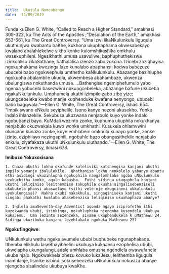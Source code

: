 ```yaml
---
title:  Ukujula Nomcabango
date:  13/09/2019
---
```


Funda kuEllen G. White, “Called to Reach a Higher Standard,” amakhasi 309-322, ku The Acts of the Apostles ;”Desolation of the Earth,” amakhasi 653-661, ku The Great Controversy. “Uma izwi likaNkulunkulu liguqula ukuthunjwa kwabantu baKhe, kukhona ukuphaphama okwesabekayo kwalabo abalahlekelwe yikho konke kulomshikashika omkhulu wasekuphileni.  Ngesikhathi umusa usavuliwe, baphuphuthekiswa izinkohliso zikaSathane, bathalalisa izenzo zabo zokona.  Izicebi zaziqhayisa ngokuphakama kwezinga lazo kunalabo abaphansi; kodwa babezuze ubucebi babo ngokwephula umthetho kaNkulunkulu. Abazange bazihluphe ngokupha abalambile ukudla, ukwembesa abahambaze, ukwenza ubulungiswa nokuthanda umusa. …Bathengise ngemiphefumulo yabo ngenxa yobucebi basezweni nokungcebeleka, abazange bafune ukuceba ngakuNkulunkulu. Umphumela ukuthi izimpilo zabo zibe yize; ukungcebeleka kwabo manje kuphenduke kwafana nenyongo, ubucebi babo bagqwala.”—Ellen G. White, The Great Controversy, ikhasi 654. “Impikiswano eNkulu seyiphelile.  Isono kanye nezoni akusekho.  Yonke indalo ihlanzekile.  Sekubusa ukuzwana nenjabulo kuyo yonke indalo ngobubanzi bayo. KuMdali wezinto zonke, kuphuma ukuphila nokukhanya nenjabulo okuzwakala kuwo wonke umkhathi.  Kusukela ohlamvwini oluncane kunazo zonke, kuye emhlabeni omkhulu kunayo yonke, zonke izinto, eziphilayo nezingaphili, ngobuhle bazo obungasithekile nenjabulo enkulu, ziyafakaza ukuthi uNkulunkulu uluthando.”—Ellen G. White, The Great Controversy, ikhasi 678.

**Imibuzo Yokuxoxisana**

`1. Chaza ukuthi lokhu okufunde kuleliviki kutshengisa kanjani ukuthi impilo yamanje ibalulekile.  Qhathanisa lokhu nenkolelo yabanye abantu ethi asidingi ukuzihlupha ngokuphila nangalomhlaba ngoba uNkulunkulu uzokuchitha konke, aqale kabusha.  Futhi sidinga ukuqaphela kanjani ukuthi leliqiniso lesithembiso sokuphila okusha singalisebenziseli ukubukela phansi abaswelayo (sithi vele-nje ekugcineni uNkulunkulu uyokulungisa)?  Nakhu okubi nakakhulu, singaqiniseka kanjani ukuthi singabi phakathi kwalabo abasebenzisa leliqiniso ukuxhaphaza abanye?`

`2. Indlela amaSeventh—day Adventist aqonda ngayo isiprofetho ithi kuzokwanda ububi, izinkinga, nokuhlupheka njengoba kusondela ukubuya kukaJesu.  Uma lezinto sezenzeka, sivame ukuphendukela k uMathewu 24.  Sidinga ukuzibuka kanjani lezehlakalo ngokuka Matheweu 25?`

**Ngokufingqiwe**:

UNkulunkulu wethu ngeke avumele ububi buqhubeke ngunaphakade.  Ithemba elikhulu laseBhayibhelini ukubuya kukaJesu ezophelisa ububi, ukwelapha ukungalungi, adale umhlaba omusha ngendlela owawufanele ukuba njalo.  Ngokwakhela phezu kovuko lukaJesu, lelithemba liguqula inamhlanje, lisinike isibindi sokusebenzela uNkulunkulu nokusiza abanye njengoba sisalindele ukubuya kwaKhe.